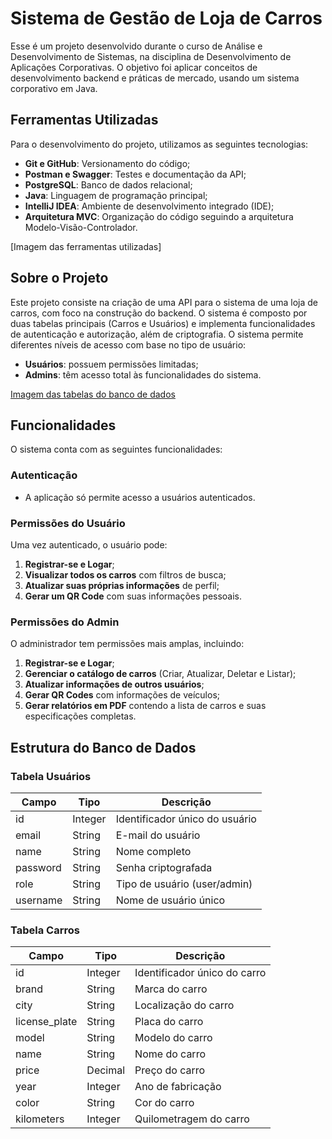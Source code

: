# Sistema de Gestão de Loja de Carros

Esse é um projeto desenvolvido durante o curso de Análise e Desenvolvimento de Sistemas, na disciplina de Desenvolvimento de Aplicações Corporativas. O objetivo foi aplicar conceitos de desenvolvimento backend e práticas de mercado, usando um sistema corporativo em Java.

## Ferramentas Utilizadas

Para o desenvolvimento do projeto, utilizamos as seguintes tecnologias:

- **Git e GitHub**: Versionamento do código;
- **Postman e Swagger**: Testes e documentação da API;
- **PostgreSQL**: Banco de dados relacional;
- **Java**: Linguagem de programação principal;
- **IntelliJ IDEA**: Ambiente de desenvolvimento integrado (IDE);
- **Arquitetura MVC**: Organização do código seguindo a arquitetura Modelo-Visão-Controlador.

[Imagem das ferramentas utilizadas]

## Sobre o Projeto

Este projeto consiste na criação de uma API para o sistema de uma loja de carros, com foco na construção do backend. O sistema é composto por duas tabelas principais (Carros e Usuários) e implementa funcionalidades de autenticação e autorização, além de criptografia. O sistema permite diferentes níveis de acesso com base no tipo de usuário: 

- **Usuários**: possuem permissões limitadas;
- **Admins**: têm acesso total às funcionalidades do sistema.

[Imagem das tabelas do banco de dados](#estrutura-do-banco-de-dados)

## Funcionalidades

O sistema conta com as seguintes funcionalidades:

### Autenticação

- A aplicação só permite acesso a usuários autenticados.

### Permissões do Usuário

Uma vez autenticado, o usuário pode:

1. **Registrar-se e Logar**;
2. **Visualizar todos os carros** com filtros de busca;
3. **Atualizar suas próprias informações** de perfil;
4. **Gerar um QR Code** com suas informações pessoais.

### Permissões do Admin

O administrador tem permissões mais amplas, incluindo:

1. **Registrar-se e Logar**;
2. **Gerenciar o catálogo de carros** (Criar, Atualizar, Deletar e Listar);
3. **Atualizar informações de outros usuários**;
4. **Gerar QR Codes** com informações de veículos;
5. **Gerar relatórios em PDF** contendo a lista de carros e suas especificações completas.

## Estrutura do Banco de Dados

### Tabela Usuários

| Campo         | Tipo        | Descrição                       |
|---------------|-------------|----------------------------------|
| id            | Integer     | Identificador único do usuário  |
| email         | String      | E-mail do usuário               |
| name          | String      | Nome completo                   |
| password      | String      | Senha criptografada             |
| role          | String      | Tipo de usuário (user/admin)    |
| username      | String      | Nome de usuário único           |

### Tabela Carros

| Campo         | Tipo        | Descrição                           |
|---------------|-------------|--------------------------------------|
| id            | Integer     | Identificador único do carro        |
| brand         | String      | Marca do carro                      |
| city          | String      | Localização do carro                |
| license_plate | String      | Placa do carro                      |
| model         | String      | Modelo do carro                     |
| name          | String      | Nome do carro                       |
| price         | Decimal     | Preço do carro                      |
| year          | Integer     | Ano de fabricação                   |
| color         | String      | Cor do carro                        |
| kilometers    | Integer     | Quilometragem do carro              |
